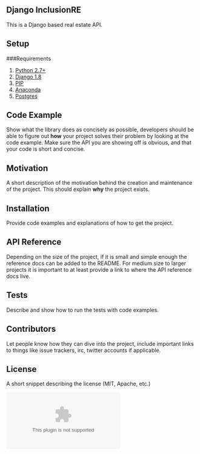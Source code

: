 ## Django InclusionRE

This is a Django based real estate API.

## Setup

###Requirements

1. [Python 2.7+](www.python.org)
2. [Django 1.8](www.djangoproject.com)
3. [PIP](pip.pypa.io)
4. [Anaconda](http://conda.pydata.org/docs/)
5. [Postgres](www.postgresql.org)







## Code Example

Show what the library does as concisely as possible, developers should be able to figure out **how** your project solves their problem by looking at the code example. Make sure the API you are showing off is obvious, and that your code is short and concise.

## Motivation

A short description of the motivation behind the creation and maintenance of the project. This should explain **why** the project exists.

## Installation

Provide code examples and explanations of how to get the project.

## API Reference

Depending on the size of the project, if it is small and simple enough the reference docs can be added to the README. For medium size to larger projects it is important to at least provide a link to where the API reference docs live.

## Tests

Describe and show how to run the tests with code examples.

## Contributors

Let people know how they can dive into the project, include important links to things like issue trackers, irc, twitter accounts if applicable.

## License

A short snippet describing the license (MIT, Apache, etc.)

![inclusionRE_schema](./inclusionRE/inclusion.dot)
